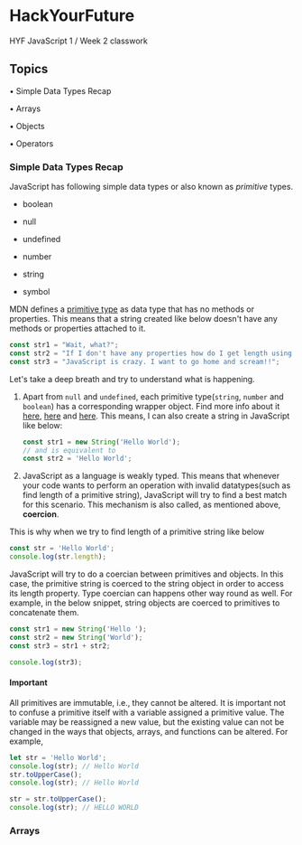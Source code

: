 # HackYourFuture

HYF JavaScript 1 / Week 2 classwork

## Topics

• Simple Data Types Recap

• Arrays

• Objects

• Operators

### Simple Data Types Recap

JavaScript has following simple data types or also known as _primitive_ types.

- boolean

- null

- undefined

- number

- string

- symbol

MDN defines a [primitive type](https://developer.mozilla.org/en-US/docs/Glossary/Primitive) as data type that has no methods or properties. This means that a string created like below doesn't have any methods or properties attached to it.

```JavaScript
const str1 = "Wait, what?";
const str2 = "If I don't have any properties how do I get length using str1.length?";
const str3 = "JavaScript is crazy. I want to go home and scream!!";
```

Let's take a deep breath and try to understand what is happening.

1. Apart from `null` and `undefined`, each primitive type(`string`, `number` and `boolean`) has a corresponding wrapper object. Find more info about it [here](https://developer.mozilla.org/nl/docs/Web/JavaScript/Reference/Global_Objects/String), [here](https://developer.mozilla.org/nl/docs/Web/JavaScript/Reference/Global_Objects/Number) and [here](https://developer.mozilla.org/nl/docs/Web/JavaScript/Reference/Global_Objects/Boolean). This means, I can also create a string in JavaScript like below:

    ```JavaScript
    const str1 = new String('Hello World');
    // and is equivalent to
    const str2 = 'Hello World';
    ```

2. JavaScript as a language is weakly typed. This means that whenever your code wants to perform an operation with invalid datatypes(such as find length of a primitive string), JavaScript will try to find a best match for this scenario. This mechanism is also called, as mentioned above, **coercion**.

This is why when we try to find length of a primitive string like below

```JavaScript
const str = 'Hello World';
console.log(str.length);
```

JavaScript will try to do a coercian between primitives and objects. In this case, the primitive string is coerced to the string object in order to access its length property. Type coercian can happens other way round as well. For example, in the below snippet, string objects are coerced to primitives to concatenate them.

```JavaScript
const str1 = new String('Hello ');
const str2 = new String('World');
const str3 = str1 + str2;

console.log(str3);
```

#### Important

All primitives are immutable, i.e., they cannot be altered. It is important not to confuse a primitive itself with a variable assigned a primitive value. The variable may be reassigned a new value, but the existing value can not be changed in the ways that objects, arrays, and functions can be altered. For example,

```JavaScript
let str = 'Hello World';
console.log(str); // Hello World
str.toUpperCase();
console.log(str); // Hello World

str = str.toUpperCase();
console.log(str); // HELLO WORLD
```

### Arrays
